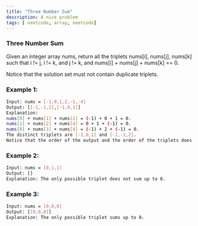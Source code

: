 ```yaml
---
title: "Three Number Sum"
description: A nice problem
tags: [ neetcode, array, neetcode]
---
```


### Three Number Sum

Given an integer array nums, return all the triplets nums[i], nums[j], nums[k] such that i != j, i != k, and j != k, and nums[i] + nums[j] + nums[k] == 0.

Notice that the solution set must not contain duplicate triplets.

 

### Example 1:

```bash
Input: nums = [-1,0,1,2,-1,-4]
Output: [[-1,-1,2],[-1,0,1]]
Explanation: 
nums[0] + nums[1] + nums[2] = (-1) + 0 + 1 = 0.
nums[1] + nums[2] + nums[4] = 0 + 1 + (-1) = 0.
nums[0] + nums[3] + nums[4] = (-1) + 2 + (-1) = 0.
The distinct triplets are [-1,0,1] and [-1,-1,2].
Notice that the order of the output and the order of the triplets does not matter.
```

### Example 2:

```bash
Input: nums = [0,1,1]
Output: []
Explanation: The only possible triplet does not sum up to 0.
```

### Example 3:

```bash
Input: nums = [0,0,0]
Output: [[0,0,0]]
Explanation: The only possible triplet sums up to 0.
```



